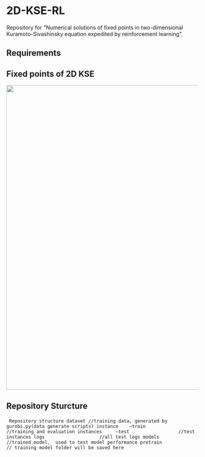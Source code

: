 # 2D-KSE-RL

Repository for "Numerical solutions of fixed points in two-dimensional Kuramoto-Sivashinsky equation expedited by reinforcement learning".

## Requirements






## Fixed points of 2D KSE


<img src="Result_Presentation\Parameters.png" width="800">

## Repository Sturcture

​```
Repository structure
dataset
//training data, generated by gurobi.py(data generate scripts)
instance
​	–train                 //training and evaluation instances 
​	–test                  //test instances
logs                    //all test logs
models                 //trained model,  used to test model performance
pretrain                // training model folder will be saved here
​```





